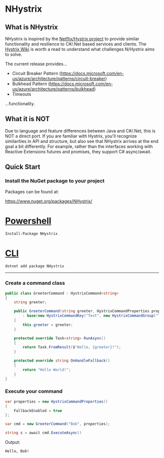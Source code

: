# NHystrix

## What is NHystrix

NHystrix is inspired by the [Netflix/Hystrix project](https://github.com/Netflix/Hystrix) to provide similar
functionality and resilience to C#/.Net based services and clients. The [Hystrix Wiki](https://github.com/Netflix/Hystrix/wiki) 
is worth a read to understand what challenges N/Hystrix aims to solve.

The current release provides...
- Circuit Breaker Pattern (https://docs.microsoft.com/en-us/azure/architecture/patterns/circuit-breaker)
- Bulkhead Pattern (https://docs.microsoft.com/en-us/azure/architecture/patterns/bulkhead)
- Timeouts

...functionality.

## What it is NOT

Due to language and feature differences between Java and C#/.Net, this is NOT a direct port. If you are
familiar with Hystrix, you'll recognize similarities in API and structure, but also see that NHystrix arrives at the
end goal a bit differently. For example, rather than the interfaces working with Reactive Extensions futures and promises, 
they support C# async/await.

## Quick Start

### Install the NuGet package to your project

Packages can be found at:

https://www.nuget.org/packages/NHystrix/

# [Powershell](#tab/powershell)

```
Install-Package NHystrix
```

# [CLI](#tab/dotnet-cli)

```
dotnet add package NHystrix
```

***

### Create a command class

``` cs
public class GreeterCommand : HystrixCommand<string>
{
    string greeter;

    public GreeterCommand(string greeter, HystrixCommandProperties properties)
        : base(new HystrixCommandKey("Test", new HystrixCommandGroup("TestGroup")), properties)
    {
        this.greeter = greeter;
    }

    protected override Task<string> RunAsync()
    {
        return Task.FromResult($"Hello, {greeter}!");
    }

    protected override string OnHandleFallback()
    {
        return "Hello World!";
    }
}
```

### Execute your command

``` cs
var properties = new HystrixCommandProperties()
{
    FallbackEnabled = true
};

var cmd = new GreeterCommand("Bob", properties);

string s = await cmd.ExecuteAsync()

```

Output:
```
Hello, Bob!
```
